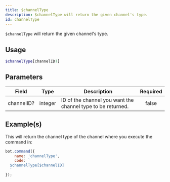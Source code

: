 ```yaml
---
title: $channelType
description: $channelType will return the given channel's type.
id: channelType
---
```


`$channelType` will return the given channel's type.

## Usage

```php
$channelType[channelID?]
```

## Parameters

| Field      | Type    | Description                                                 | Required |
| ---------- | ------- | ----------------------------------------------------------- | :------: |
| channelID? | integer | ID of the channel you want the channel type to be returned. |  false   |

## Example(s)

This will return the channel type of the channel where you execute the command in:

```javascript
bot.command({
    name: 'channelType',
    code: `
  $channelType[$channelID]
  `
});
```